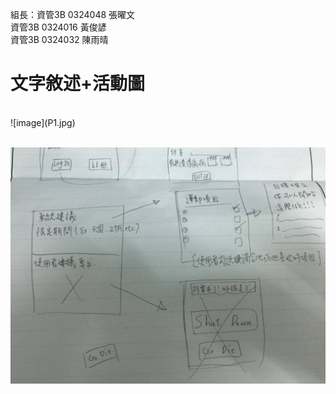 組長：資管3B 0324048 張曜文
<br>資管3B 0324016 黃俊諺</br>
資管3B 0324032 陳雨晴

<h1>文字敘述+活動圖</h1>
<br>![image](P1.jpg)</br>

<br>![image](P2.jpg)</br>


